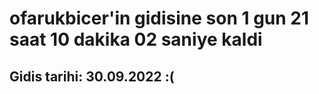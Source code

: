 # ofarukbicer'in gidisine son 1 gun 21 saat 10 dakika 02 saniye kaldi

## Gidis tarihi: 30.09.2022 :(